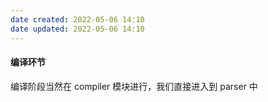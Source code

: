 ```yaml
---
date created: 2022-05-06 14:10
date updated: 2022-05-06 14:10
---
```


#### 编译环节

编译阶段当然在 compiler 模块进行，我们直接进入到 parser 中
```js

```